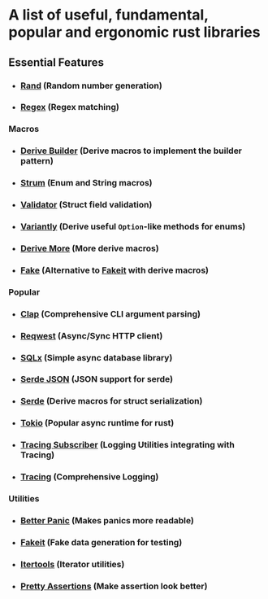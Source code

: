 # A list of useful, fundamental, popular and ergonomic rust libraries

## Essential Features
- ### [Rand](https://lib.rs/crates/rand) (Random number generation)
- ### [Regex](https://lib.rs/crates/regex) (Regex matching)

### Macros
- ### [Derive Builder](https://lib.rs/crates/derive_builder) (Derive macros to implement the builder pattern)
- ### [Strum](https://lib.rs/crates/strum) (Enum and String macros)
- ### [Validator](https://lib.rs/crates/validator) (Struct field validation)
- ### [Variantly](https://lib.rs/crates/variantly) (Derive useful `Option`-like methods for enums)
- ### [Derive More](https://lib.rs/crates/derive-more) (More derive macros)
- ### [Fake](https://aron-aitf.github.io/programing_documents/good_rust_libraries.html) (Alternative to [Fakeit](https://lib.rs/crates/fakeit) with derive macros)

### Popular
- ### [Clap](https://lib.rs/crates/clap) (Comprehensive CLI argument parsing)
- ### [Reqwest](https://lib.rs/crates/reqwest) (Async/Sync HTTP client)
- ### [SQLx](https://lib.rs/crates/sqlx) (Simple async database library)
- ### [Serde JSON](https://lib.rs/crates/serde_json) (JSON support for serde)
- ### [Serde](https://lib.rs/crates/serde) (Derive macros for struct serialization)
- ### [Tokio](https://lib.rs/crates/tokio) (Popular async runtime for rust)
- ### [Tracing Subscriber](https://lib.rs/crates/tracing-subscriber) (Logging Utilities integrating with Tracing)
- ### [Tracing](https://lib.rs/crates/tracing) (Comprehensive Logging)

### Utilities
- ### [Better Panic](https://lib.rs/crates/better-panic) (Makes panics more readable)
- ### [Fakeit](https://lib.rs/crates/fakeit) (Fake data generation for testing)
- ### [Itertools](https://lib.rs/crates/itertools) (Iterator utilities)
- ### [Pretty Assertions](https://lib.rs/crates/pretty_assertions) (Make assertion look better)

